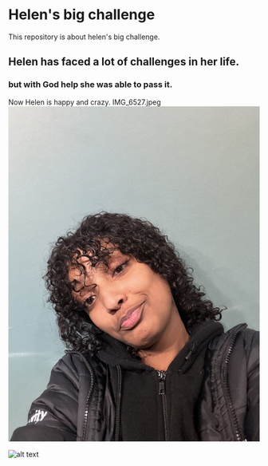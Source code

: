 # Helen's big challenge
This repository is about helen's big challenge.

## Helen has faced a lot of challenges in her life.

### but with God help she was able to pass it.

Now Helen is happy and crazy.
IMG_6527.jpeg
![alt text](IMG_6527.jpeg)

![alt text](<img width="1440" alt="Screenshot 2023-03-20 at 7 18 29 PM" src="https://user-images.githubusercontent.com/127349077/226506652-1ad82c79-e47b-4aef-8564-1b7243c686a2.PNG">)

